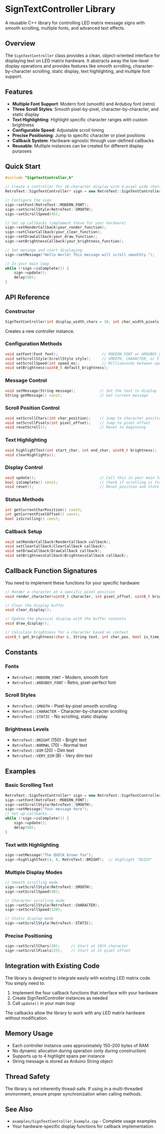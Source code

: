 # SignTextController Library

A reusable C++ library for controlling LED matrix message signs with smooth scrolling, multiple fonts, and advanced text effects.

## Overview

The `SignTextController` class provides a clean, object-oriented interface for displaying text on LED matrix hardware. It abstracts away the low-level display operations and provides features like smooth scrolling, character-by-character scrolling, static display, text highlighting, and multiple font support.

## Features

- **Multiple Font Support**: Modern font (smooth) and Arduboy font (retro)
- **Three Scroll Styles**: Smooth pixel-by-pixel, character-by-character, and static display
- **Text Highlighting**: Highlight specific character ranges with custom brightness
- **Configurable Speed**: Adjustable scroll timing
- **Precise Positioning**: Jump to specific character or pixel positions
- **Callback System**: Hardware-agnostic through user-defined callbacks
- **Reusable**: Multiple instances can be created for different display purposes

## Quick Start

```cpp
#include "SignTextController.h"

// Create a controller for 18-character display with 4-pixel wide characters
RetroText::SignTextController* sign = new RetroText::SignTextController(18, 4);

// Configure the sign
sign->setFont(RetroText::MODERN_FONT);
sign->setScrollStyle(RetroText::SMOOTH);
sign->setScrollSpeed(45);

// Set up callbacks (implement these for your hardware)
sign->setRenderCallback(your_render_function);
sign->setClearCallback(your_clear_function);
sign->setDrawCallback(your_draw_function);
sign->setBrightnessCallback(your_brightness_function);

// Set message and start displaying
sign->setMessage("Hello World! This message will scroll smoothly.");

// In your main loop
while (!sign->isComplete()) {
    sign->update();
    delay(50);
}
```

## API Reference

### Constructor

```cpp
SignTextController(int display_width_chars = 18, int char_width_pixels = 4)
```

Creates a new controller instance.

### Configuration Methods

```cpp
void setFont(Font font);                    // MODERN_FONT or ARDUBOY_FONT
void setScrollStyle(ScrollStyle style);     // SMOOTH, CHARACTER, or STATIC
void setScrollSpeed(int speed_ms);          // Milliseconds between updates
void setBrightness(uint8_t default_brightness);
```

### Message Control

```cpp
void setMessage(String message);           // Set the text to display
String getMessage() const;                 // Get current message
```

### Scroll Position Control

```cpp
void setScrollChars(int char_position);    // Jump to character position
void setScrollPixels(int pixel_offset);    // Jump to pixel offset
void resetScroll();                        // Reset to beginning
```

### Text Highlighting

```cpp
void highlightText(int start_char, int end_char, uint8_t brightness);
void clearHighlights();
```

### Display Control

```cpp
void update();                             // Call this in your main loop
bool isComplete() const;                   // Check if scrolling is finished
void reset();                              // Reset position and state
```

### Status Methods

```cpp
int getCurrentCharPosition() const;
int getCurrentPixelOffset() const;
bool isScrolling() const;
```

### Callback Setup

```cpp
void setRenderCallback(RenderCallback callback);
void setClearCallback(ClearCallback callback);
void setDrawCallback(DrawCallback callback);
void setBrightnessCallback(BrightnessCallback callback);
```

## Callback Function Signatures

You need to implement these functions for your specific hardware:

```cpp
// Render a character at a specific pixel position
void render_character(uint8_t character, int pixel_offset, uint8_t brightness, bool use_alt_font);

// Clear the display buffer
void clear_display();

// Update the physical display with the buffer contents
void draw_display();

// Calculate brightness for a character based on context
uint8_t get_brightness(char c, String text, int char_pos, bool is_time_display);
```

## Constants

### Fonts
- `RetroText::MODERN_FONT` - Modern, smooth font
- `RetroText::ARDUBOY_FONT` - Retro, pixel-perfect font

### Scroll Styles
- `RetroText::SMOOTH` - Pixel-by-pixel smooth scrolling
- `RetroText::CHARACTER` - Character-by-character scrolling
- `RetroText::STATIC` - No scrolling, static display

### Brightness Levels
- `RetroText::BRIGHT` (150) - Bright text
- `RetroText::NORMAL` (70) - Normal text
- `RetroText::DIM` (20) - Dim text
- `RetroText::VERY_DIM` (8) - Very dim text

## Examples

### Basic Scrolling Text

```cpp
RetroText::SignTextController* sign = new RetroText::SignTextController(18, 4);
sign->setFont(RetroText::MODERN_FONT);
sign->setScrollStyle(RetroText::SMOOTH);
sign->setMessage("Your message here");
// Set up callbacks...
while (!sign->isComplete()) {
    sign->update();
    delay(50);
}
```

### Text with Highlighting

```cpp
sign->setMessage("The QUICK brown fox");
sign->highlightText(4, 8, RetroText::BRIGHT);  // Highlight "QUICK"
```

### Multiple Display Modes

```cpp
// Smooth scrolling mode
sign->setScrollStyle(RetroText::SMOOTH);
sign->setScrollSpeed(40);

// Character scrolling mode  
sign->setScrollStyle(RetroText::CHARACTER);
sign->setScrollSpeed(120);

// Static display mode
sign->setScrollStyle(RetroText::STATIC);
```

### Precise Positioning

```cpp
sign->setScrollChars(10);     // Start at 10th character
sign->setScrollPixels(25);    // Start at 25 pixel offset
```

## Integration with Existing Code

The library is designed to integrate easily with existing LED matrix code. You simply need to:

1. Implement the four callback functions that interface with your hardware
2. Create SignTextController instances as needed
3. Call `update()` in your main loop

The callbacks allow the library to work with any LED matrix hardware without modification.

## Memory Usage

- Each controller instance uses approximately 150-200 bytes of RAM
- No dynamic allocation during operation (only during construction)
- Supports up to 4 highlight spans per instance
- String message is stored as Arduino String object

## Thread Safety

The library is not inherently thread-safe. If using in a multi-threaded environment, ensure proper synchronization when calling methods.

## See Also

- `examples/SignTextController_Example.cpp` - Complete usage examples
- Your hardware-specific display functions for callback implementation
